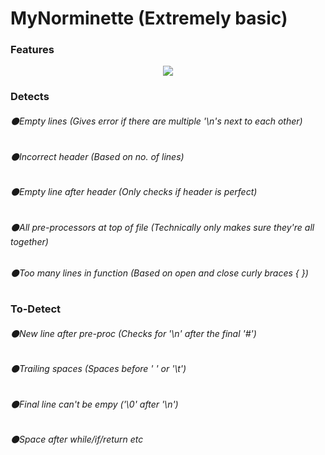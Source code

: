# MyNorminette (Extremely basic)
### Features

<p align="center">
  <img src="https://i.imgur.com/AW9MLPw.jpg">
</p>



### Detects
###### ⚫Empty lines (Gives error if there are multiple '\n's next to each other)
###### ⚫Incorrect header (Based on no. of lines)
###### ⚫Empty line after header (Only checks if header is perfect)
###### ⚫All pre-processors at top of file (Technically only makes sure they're all together)
###### ⚫Too many lines in function (Based on open and close curly braces { })

### To-Detect
###### ⚫New line after pre-proc (Checks for '\n' after the final '#')
###### ⚫Trailing spaces (Spaces before ' ' or '\t')
###### ⚫Final line can't be empy ('\0' after '\n')
###### ⚫Space after while/if/return etc

